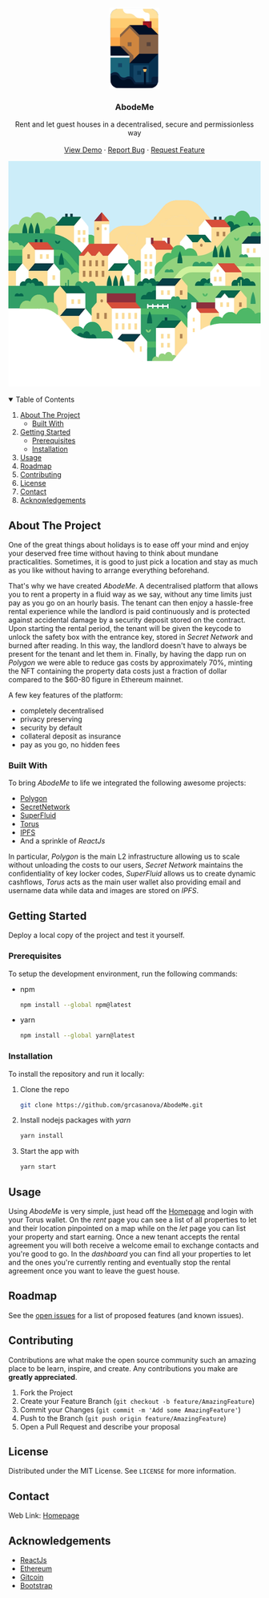 <!-- MIT License>
[![Contributors][contributors-shield]][contributors-url]
[![Forks][forks-shield]][forks-url]
[![Stargazers][stars-shield]][stars-url]
[![Issues][issues-shield]][issues-url]
[![MIT License][license-shield]][license-url]

<!-- PROJECT LOGO -->
<br />
<p align="center">
  <a href="https://github.com/grcasanova/AbodeMe">
    <img src="images/logo.png" alt="Logo" width="100" height="162">
  </a>

  <h3 align="center">AbodeMe</h3>

  <p align="center">
  Rent and let guest houses in a decentralised, secure and permissionless way<br />
    <br />
    <a href="https://grcasanova.github.io/AbodeMe/">View Demo</a>
    ·
    <a href="https://github.com/grcasanova/AbodeMe/BUG-TEMPLATE.md">Report Bug</a>
    ·
    <a href="https://github.com/grcasanova/AbodeMe/FEATURE-REQUEST.md">Request Feature</a>
  </p>
</p>

<p align="center">
  <img src="images/cover.png" alt="cover" width="600" height="450">
</p>

<!-- TABLE OF CONTENTS -->
<details open="open">
  <summary>Table of Contents</summary>
  <ol>
    <li>
      <a href="#about-the-project">About The Project</a>
      <ul>
        <li><a href="#built-with">Built With</a></li>
      </ul>
    </li>
    <li>
      <a href="#getting-started">Getting Started</a>
      <ul>
        <li><a href="#prerequisites">Prerequisites</a></li>
        <li><a href="#installation">Installation</a></li>
      </ul>
    </li>
    <li><a href="#usage">Usage</a></li>
    <li><a href="#roadmap">Roadmap</a></li>
    <li><a href="#contributing">Contributing</a></li>
    <li><a href="#license">License</a></li>
    <li><a href="#contact">Contact</a></li>
    <li><a href="#acknowledgements">Acknowledgements</a></li>
  </ol>
</details>


<!-- ABOUT THE PROJECT -->
## About The Project

One of the great things about holidays is to ease off your mind and enjoy your deserved free time without having to think about mundane practicalities. Sometimes, it is good to just pick a location and stay as much as you like without having to arrange everything beforehand.

That's why we have created *AbodeMe*. A decentralised platform that allows you to rent a property in a fluid way as we say, without any time limits just pay as you go on an hourly basis. The tenant can then enjoy a hassle-free rental experience while the landlord is paid continuously and is protected against accidental damage by a security deposit stored on the contract.
Upon starting the rental period, the tenant will be given the keycode to unlock the safety box with the entrance key, stored in *Secret Network* and burned after reading. In this way, the landlord doesn't have to always be present for the tenant and let them in.
Finally, by having the dapp run on *Polygon* we were able to reduce gas costs by approximately 70%, minting the NFT containing the property data costs just a fraction of dollar compared to the $60-80 figure in Ethereum mainnet.

A few key features of the platform:
* completely decentralised
* privacy preserving
* security by default
* collateral deposit as insurance
* pay as you go, no hidden fees

### Built With

To bring *AbodeMe* to life we integrated the following awesome projects:

* [Polygon](https://polygon.technology)
* [SecretNetwork](https://scrt.network/)
* [SuperFluid](https://www.superfluid.finance)
* [Torus](https://tor.us)
* [IPFS](https://ipfs.io/)
* And a sprinkle of *ReactJs*

In particular, *Polygon* is the main L2 infrastructure allowing us to scale without unloading the costs to our users, *Secret Network* maintains the confidentiality of key locker codes, *SuperFluid* allows us to create dynamic cashflows, *Torus* acts as the main user wallet also providing email and username data while data and images are stored on *IPFS*.


<!-- GETTING STARTED -->
## Getting Started

Deploy a local copy of the project and test it yourself.

### Prerequisites

To setup the development environment, run the following commands:

* npm
  ```sh
  npm install --global npm@latest
  ```

* yarn
  ```sh
  npm install --global yarn@latest
  ```

### Installation

To install the repository and run it locally:

1. Clone the repo
   ```sh
   git clone https://github.com/grcasanova/AbodeMe.git
   ```
2. Install nodejs packages with *yarn*
   ```sh
   yarn install
   ```
3. Start the app with
   ```sh
   yarn start
   ```

<!-- USAGE EXAMPLES -->
## Usage

Using *AbodeMe* is very simple, just head off the [Homepage]() and login with your Torus wallet. On the _rent_ page you can see a list of all properties to let and their location pinpointed on a map while on the _let_ page you can list your property and start earning. Once a new tenant accepts the rental agreement you will both receive a welcome email to exchange contacts and you're good to go.
In the _dashboard_ you can find all your properties to let and the ones you're currently renting and eventually stop the rental agreement once you want to leave the guest house.

<!-- ROADMAP -->
## Roadmap

See the [open issues](https://github.com/grcasanova/AbodeMe/issues) for a list of proposed features (and known issues).

<!-- CONTRIBUTING -->
## Contributing

Contributions are what make the open source community such an amazing place to be learn, inspire, and create. Any contributions you make are **greatly appreciated**.

1. Fork the Project
2. Create your Feature Branch (`git checkout -b feature/AmazingFeature`)
3. Commit your Changes (`git commit -m 'Add some AmazingFeature'`)
4. Push to the Branch (`git push origin feature/AmazingFeature`)
5. Open a Pull Request and describe your proposal

<!-- LICENSE -->
## License

Distributed under the MIT License. See `LICENSE` for more information.

<!-- CONTACT -->
## Contact

Web Link: [Homepage]()

<!-- ACKNOWLEDGEMENTS -->
## Acknowledgements
* [ReactJs](https://reactjs.org)
* [Ethereum](https://ethereum.org)
* [Gitcoin](https://gitcoin.co)
* [Bootstrap](https://getbootstrap.com)

<!-- MARKDOWN LINKS & IMAGES -->
<!-- https://www.markdownguide.org/basic-syntax/#reference-style-links -->
[contributors-shield]: https://img.shields.io/github/contributors/grcasanova/AbodeMe.svg?style=for-the-badge
[contributors-url]: https://github.com/grcasanova/AbodeMe/graphs/contributors
[forks-shield]: https://img.shields.io/github/forks/grcasanova/AbodeMe.svg?style=for-the-badge
[forks-url]: https://github.com/grcasanova/AbodeMe/network/members
[stars-shield]: https://img.shields.io/github/stars/grcasanova/AbodeMe.svg?style=for-the-badge
[stars-url]: https://github.com/grcasanova/AbodeMe/stargazers
[issues-shield]: https://img.shields.io/github/issues/grcasanova/AbodeMe.svg?style=for-the-badge
[issues-url]: https://github.com/grcasanova/AbodeMe/issues
[license-shield]: https://img.shields.io/github/license/grcasanova/AbodeMe.svg?style=for-the-badge
[license-url]: https://github.com/grcasanova/AbodeMe/blob/master/LICENSE.txt
[product-screenshot]: images/screenshot.png
